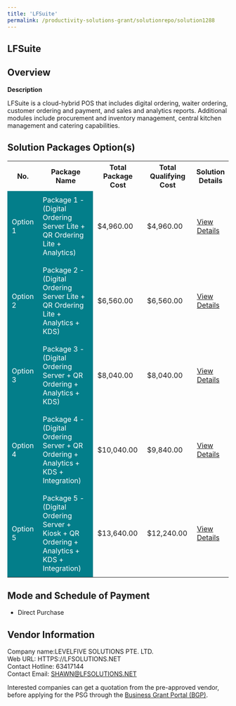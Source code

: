 ```yaml
---
title: 'LFSuite'
permalink: /productivity-solutions-grant/solutionrepo/solution1288
---
```


## LFSuite

## Overview

**Description**

LFSuite is a cloud-hybrid POS that includes digital ordering, waiter ordering, customer ordering and payment, and sales and analytics reports. Additional modules include procurement and inventory management, central kitchen management and catering capabilities.

## Solution Packages Option(s)

<table>
<tr>
<th><b>No.</b></th>
<th><b>Package Name</b></th>
<th><b>Total Package Cost</b></th>
<th><b>Total Qualifying Cost</b></th>
<th><b>Solution Details</b></th>
</tr>
<tr>
<td style='padding: 10px; background-color: #037E8A; color: #FFFFFF;'>Option 1</td>
<td style='padding: 10px; background-color: #037E8A; color: #FFFFFF;'>Package 1 - (Digital Ordering Server Lite + QR Ordering Lite + Analytics)</td>
<td style='padding: 10px;'>$4,960.00</td>
<td style='padding: 10px;'>$4,960.00</td>
<td style='padding: 10px;'><a href='/images/psg/LEVELFIVE_SOLUTIONS_Desensitised_Annex_3_Part1.pdf' target='_blank'>View Details</a></td>
</tr>
<tr>
<td style='padding: 10px; background-color: #037E8A; color: #FFFFFF;'>Option 2</td>
<td style='padding: 10px; background-color: #037E8A; color: #FFFFFF;'> Package 2 - (Digital Ordering Server Lite + QR Ordering Lite + Analytics + KDS)</td>
<td style='padding: 10px;'>$6,560.00</td>
<td style='padding: 10px;'>$6,560.00</td>
<td style='padding: 10px;'><a href='/images/psg/LEVELFIVE_SOLUTIONS_Desensitised_Annex_3_Part2.pdf' target='_blank'>View Details</a></td>
</tr>
<tr>
<td style='padding: 10px; background-color: #037E8A; color: #FFFFFF;'>Option 3</td>
<td style='padding: 10px; background-color: #037E8A; color: #FFFFFF;'>Package 3 - (Digital Ordering Server + QR Ordering + Analytics + KDS)</td>
<td style='padding: 10px;'>$8,040.00</td>
<td style='padding: 10px;'>$8,040.00</td>
<td style='padding: 10px;'><a href='/images/psg/LEVELFIVE_SOLUTIONS_Desensitised_Annex_3_Part3.pdf' target='_blank'>View Details</a></td>
</tr>
<tr>
<td style='padding: 10px; background-color: #037E8A; color: #FFFFFF;'>Option 4</td>
<td style='padding: 10px; background-color: #037E8A; color: #FFFFFF;'>Package 4 - (Digital Ordering Server + QR Ordering + Analytics + KDS + Integration)</td>
<td style='padding: 10px;'>$10,040.00</td>
<td style='padding: 10px;'>$9,840.00</td>
<td style='padding: 10px;'><a href='/images/psg/LEVELFIVE_SOLUTIONS_Desensitised_Annex_3_Part4.pdf' target='_blank'>View Details</a></td>
</tr>
<tr>
<td style='padding: 10px; background-color: #037E8A; color: #FFFFFF;'>Option 5</td>
<td style='padding: 10px; background-color: #037E8A; color: #FFFFFF;'>Package 5 - (Digital Ordering Server + Kiosk + QR Ordering + Analytics + KDS + Integration)</td>
<td style='padding: 10px;'>$13,640.00</td>
<td style='padding: 10px;'>$12,240.00</td>
<td style='padding: 10px;'><a href='/images/psg/LEVELFIVE_SOLUTIONS_Desensitised_Annex_3_Part5.pdf' target='_blank'>View Details</a></td>
</tr>
</table>

## Mode and Schedule of Payment

 - Direct Purchase

## Vendor Information

 Company name:LEVELFIVE SOLUTIONS PTE. LTD.<br>Web URL: HTTPS://LFSOLUTIONS.NET <br>Contact Hotline: 63417144 <br>Contact Email: SHAWN@LFSOLUTIONS.NET 

Interested companies can get a quotation from the pre-approved vendor, before applying for the PSG through the <a href='https://www.businessgrants.gov.sg/' target='_blank' rel='noopener'>Business Grant Portal (BGP)</a>.

<script src="/jquery/resize-tables.js"></script>
